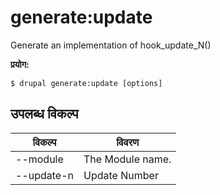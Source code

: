 # generate:update
Generate an implementation of hook_update_N()

**प्रयोग:**
```
$ drupal generate:update [options]
```

## उपलब्ध विकल्प
विकल्प | विवरण
-------|-------------
--module | The Module name.
--update-n | Update Number
